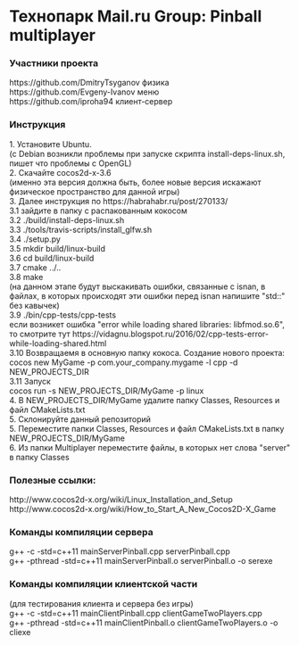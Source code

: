 # Технопарк Mail.ru Group: Pinball multiplayer

<h3>Участники проекта</h3>
https://github.com/DmitryTsyganov физика
<br>
https://github.com/Evgeny-Ivanov меню
<br>
https://github.com/iproha94 клиент-сервер


<h3>Инструкция</h3>
1. Установите Ubuntu. 
<br>
(c Debian возникли проблемы при запуске скрипта install-deps-linux.sh, пишет что проблемы с OpenGL)
<br>
2. Скачайте cocos2d-x-3.6 
<br>
(именно эта версия должна быть, более новые версия искажают физическое пространство для данной игры)
<br>
3. Далее инструкция по https://habrahabr.ru/post/270133/
<br>
3.1 зайдите в папку с распакованным кокосом
<br>
3.2 ./build/install-deps-linux.sh 
<br>
3.3 ./tools/travis-scripts/install_glfw.sh 
<br>
3.4 ./setup.py
<br>
3.5 mkdir build/linux-build
<br>
3.6 cd build/linux-build
<br>
3.7 cmake ../..
<br>
3.8 make 
<br>
(на данном этапе будут выскакивать ошибки, связанные с isnan, в файлах, в которых происходят эти ошибки перед isnan напишите "std::" без кавычек)
<br>
3.9 ./bin/cpp-tests/cpp-tests
<br>
если возникет ошибка "error while loading shared libraries: libfmod.so.6", то смотрите тут https://vidagnu.blogspot.ru/2016/02/cpp-tests-error-while-loading-shared.html
<br>
3.10 Возвращаемя в основную папку кокоса. Создание нового проекта: 
<br>
cocos new MyGame -p com.your_company.mygame -l cpp -d NEW_PROJECTS_DIR
<br>
3.11 Запуск
<br>
cocos run -s NEW_PROJECTS_DIR/MyGame -p linux
<br>
4. В NEW_PROJECTS_DIR/MyGame удалите папку Classes, Resources и файл CMakeLists.txt
<br>
5. Склонируйте данный репозиторий
<br>
5. Переместите папки Classes, Resources и файл CMakeLists.txt в папку NEW_PROJECTS_DIR/MyGame
<br>
6. Из папки Multiplayer переместите файлы, в которых нет слова "server" в папку Classes 

<h3>Полезные ссылки:</h3>
http://www.cocos2d-x.org/wiki/Linux_Installation_and_Setup
<br>
http://www.cocos2d-x.org/wiki/How_to_Start_A_New_Cocos2D-X_Game

<h3>Команды компиляции сервера</h3>
g++ -c -std=c++11 mainServerPinball.cpp serverPinball.cpp 
<br>
g++ -pthread -std=c++11 mainServerPinball.o serverPinball.o -o serexe

<h3>Команды компиляции клиентской части</h3>
(для тестирования клиента и сервера без игры)
<br>
g++ -c -std=c++11 mainClientPinball.cpp clientGameTwoPlayers.cpp 
<br>
g++ -pthread -std=c++11 mainClientPinball.o clientGameTwoPlayers.o -o cliexe

